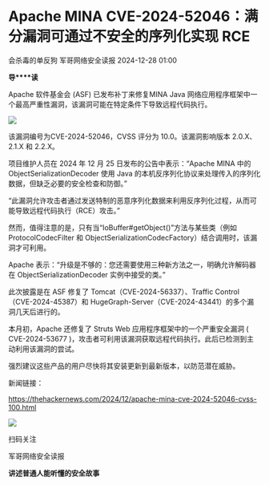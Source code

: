 #  Apache MINA CVE-2024-52046：满分漏洞可通过不安全的序列化实现 RCE   
会杀毒的单反狗  军哥网络安全读报   2024-12-28 01:00  
  
**导****读**  
  
  
  
Apache 软件基金会 (ASF) 已发布补丁来修复MINA Java 网络应用程序框架中一个最高严重性漏洞，该漏洞可能在特定条件下导致远程代码执行。  
  
![](https://mmbiz.qpic.cn/mmbiz_png/AnRWZJZfVaEVUoQNI1icdIEicavRG6XN44YtePVFJHjfiakwlSn0DBMOfDvSn1KTBhicvDuYqu5oM3grp8SafzPWaA/640?wx_fmt=png&from=appmsg "")  
  
  
该漏洞编号为CVE-2024-52046，CVSS 评分为 10.0。该漏洞影响版本 2.0.X、2.1.X 和 2.2.X。  
  
  
项目维护人员在 2024 年 12 月 25 日发布的公告中表示：“Apache MINA 中的 ObjectSerializationDecoder 使用 Java 的本机反序列化协议来处理传入的序列化数据，但缺乏必要的安全检查和防御。”  
  
  
“此漏洞允许攻击者通过发送特制的恶意序列化数据来利用反序列化过程，从而可能导致远程代码执行（RCE）攻击。”  
  
  
然而，值得注意的是，只有当“IoBuffer#getObject()”方法与某些类（例如 ProtocolCodecFilter 和 ObjectSerializationCodecFactory）结合调用时，该漏洞才可利用。  
  
  
Apache 表示：“升级是不够的：您还需要使用三种新方法之一，明确允许解码器在 ObjectSerializationDecoder 实例中接受的类。”  
  
  
此次披露是在 ASF 修复了 Tomcat（CVE-2024-56337）、Traffic Control（CVE-2024-45387）和 HugeGraph-Server（CVE-2024-43441）的多个漏洞几天后进行的。  
  
  
本月初，Apache 还修复了 Struts Web 应用程序框架中的一个严重安全漏洞 ( CVE-2024-53677 )，攻击者可利用该漏洞获取远程代码执行。此后已检测到主动利用该漏洞的尝试。  
  
  
强烈建议这些产品的用户尽快将其安装更新到最新版本，以防范潜在威胁。  
  
  
新闻链接：  
  
https://thehackernews.com/2024/12/apache-mina-cve-2024-52046-cvss-100.html  
  
![](https://mmbiz.qpic.cn/mmbiz_jpg/AnRWZJZfVaGC3gsJClsh4Fia0icylyBEnBywibdbkrLLzmpibfdnf5wNYzEUq2GpzfedMKUjlLJQ4uwxAFWLzHhPFQ/640?wx_fmt=jpeg "")  
  
扫码关注  
  
军哥网络安全读报  
  
**讲述普通人能听懂的安全故事**  
  
  
